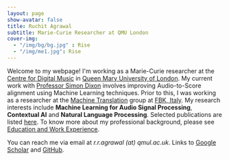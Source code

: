 ```yaml
---
layout: page
show-avatar: false
title: Ruchit Agrawal
subtitle: Marie-Curie Researcher at QMU London
cover-img: 
  - "/img/bg/bg.jpg" : Rise
  - "/img/me1.jpg": Rise
---
```


Welcome to my webpage! I'm working as a Marie-Curie researcher at the [Centre for Digital Music](https://c4dm.eecs.qmul.ac.uk/) in [Queen Mary University of London](https://www.qmul.ac.uk/). My current work with [Professor Simon Dixon](http://www.eecs.qmul.ac.uk/~simond/) involves improving Audio-to-Score alignment using Machine Learning techniques. Prior to this, I was working as a researcher at the [Machine Translation](https://ict.fbk.eu/units/hlt-mt/) group at [FBK, Italy](https://www.fbk.eu/en/). My research interests include **Machine Learning for Audio Signal Processing**, **Contextual AI** and **Natural Language Processing**. Selected publications are listed [here](/publications). To know more about my professional background, please see [Education and Work Experience](/background). 

You can reach me via email at _r.r.agrawal (at) qmul.ac.uk_. Links to [Google Scholar](https://scholar.google.com/citations?user=2txekSkAAAAJ&hl=en) and [GitHub](https://github.com/rragrawal).
